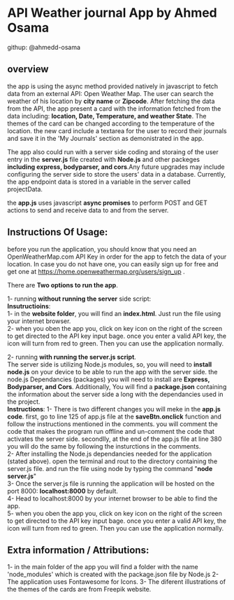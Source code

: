 # API Weather journal App by Ahmed Osama
githup: @ahmedd-osama   

## overview
the app is using the async method provided natively in javascript to fetch data from an external API: Open Weather Map. The user can search the weather of his location by __city name__ or __Zipcode__. After fetching the data from the API, the app present a card with the information fetched from the data including: __location, Date, Temperature, and weather State__. The themes of the card can be changed according to the temperature of the location. the new card include a textarea for the user to record their journals and save it in the 'My Journals' section as demonistrated in the app.   

The app also could run with a server side coding and storaing of the user entry in the __server.js__ file created with __Node.js__ and other packeges __including express, bodyparser, and cors__.Any future upgrades may include configuring the server side to store the users' data in a database. Currently, the app endpoint data is stored in a variable in the server called projectData.   

the __app.js__ uses javascript __async promises__ to perform POST and GET actions to send and receive data to and from the server.    

## Instructions Of Usage:   

before you run the application, you should know that you need an OpenWeatherMap.com API Key in order for the app to fetch the data of your location. In case you do not have one, you can easily sign up for free and get one at https://home.openweathermap.org/users/sign_up .   

There are __Two options to run the app__.   

1- running __without running the server__ side script:   
__Insutructioins__:   
    1- in the __website folder__, you will find an __index.html__. Just run the file using your internet browser.   
    2- when you oben the app you, click on key icon on the right of the screen to get directed to the API key input bage. once you enter a valid API key, the icon will turn from red to green. Then you can use the application normally.   


2- running __with running the server.js script__.   
    The server side is utilizing Node.js modules, so, you will need to __install node.js__ on your device to be able to run the app with the server side. the node.js Dependancies (packages) you will need to install are __Express, Bodyparser, and Cors__. Additionally, You will find a __package.json__ containing the information about the server side a long with the dependancies used in the project.   
__Instructions__:
    1- There is two different changes you will meke in the __app.js code__. first, go to line 125 of app.js file at the __saveBtn.onclick__ function and follow the instructions mentioned in the comments. you will comment the code that makes the program run offline and un-comment the code that activates the server side. secondlly, at the end of the app.js file at line 380 you will do the same by following the insturctions in the comments.  
    2- After installing the Node.js dependancies needed for the application (stated above). open the terminal and rout to the directory containing the server.js file. and run the file using node by typing the command "__node server.js__"   
    3- Once the server.js file is running the application will be hosted on the port 8000:  __localhost:8000__ by default.   
    4- Head to localhost:8000 by your internet browser to be able to find the app.   
    5- when you oben the app you, click on key icon on the right of the screen to get directed to the API key input bage. once you enter a valid API key, the icon will turn from red to green. Then you can use the application normally.   


## Extra information / Attributions:
1- in the main folder of the app you will find a folder with the name 'node_modules' which is created with the package.json file by Node.js
2-The application uses Fontawesome for Icons.
3- The diferent illustrations of the themes of the cards are from Freepik website.